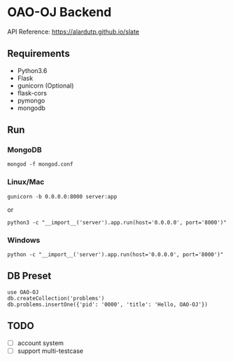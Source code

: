 # OAO-OJ Backend

API Reference: https://alardutp.github.io/slate

## Requirements

- Python3.6
- Flask
- gunicorn (Optional)
- flask-cors
- pymongo
- mongodb

## Run

### MongoDB

`mongod -f mongod.conf`

### Linux/Mac

`gunicorn -b 0.0.0.0:8000 server:app`

or

`python3 -c "__import__('server').app.run(host='0.0.0.0', port='8000')"`

### Windows

`python -c "__import__('server').app.run(host='0.0.0.0', port='8000')"`

## DB Preset

```
use OAO-OJ
db.createCollection('problems')
db.problems.insertOne({'pid': '0000', 'title': 'Hello, OAO-OJ'})
```

## TODO

- [ ] account system
- [ ] support multi-testcase
